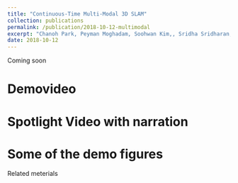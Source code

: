 ```yaml
---
title: "Continuous-Time Multi-Modal 3D SLAM"
collection: publications
permalink: /publication/2018-10-12-multimodal
excerpt: "Chanoh Park, Peyman Moghadam, Soohwan Kim,, Sridha Sridharan, Clinton Fookes, submitted to PAMI special issue on RGB-D."
date: 2018-10-12
---
```


Coming soon

# Demovideo

# Spotlight Video with narration

# Some of the demo figures


Related meterials
